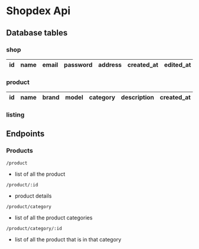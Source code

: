 # Shopdex Api

## Database tables

### shop

| id  | name | email | password | address | created_at | edited_at |
| --- | ---- | ----- | -------- | ------- | ---------- | --------- |

### product

| id  | name | brand | model | category | description | created_at | edited_at |
| --- | ---- | ----- | ----- | -------- | ----------- | ---------- | --------- |

### listing

## Endpoints

### Products

`/product`

- list of all the product

`/product/:id`

- product details

`/product/category`

- list of all the product categories

`/product/category/:id`

- list of all the product that is in that category

